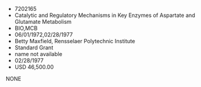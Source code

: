 * 7202165
* Catalytic and Regulatory Mechanisms in Key Enzymes of       Aspartate and Glutamate Metabolism
* BIO,MCB
* 06/01/1972,02/28/1977
* Betty Maxfield, Rensselaer Polytechnic Institute
* Standard Grant
*   name not available
* 02/28/1977
* USD 46,500.00

NONE